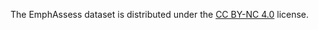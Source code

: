 The EmphAssess dataset is distributed under the [CC BY-NC 4.0](https://creativecommons.org/licenses/by-nc/4.0/) license.